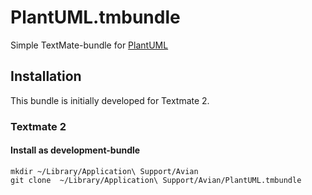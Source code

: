 PlantUML.tmbundle
=================

Simple TextMate-bundle for [PlantUML](http://plantuml.sourceforge.net/)

## Installation

This bundle is initially developed for Textmate 2.

### Textmate 2

#### Install as development-bundle

~~~
mkdir ~/Library/Application\ Support/Avian
git clone  ~/Library/Application\ Support/Avian/PlantUML.tmbundle
~~~
